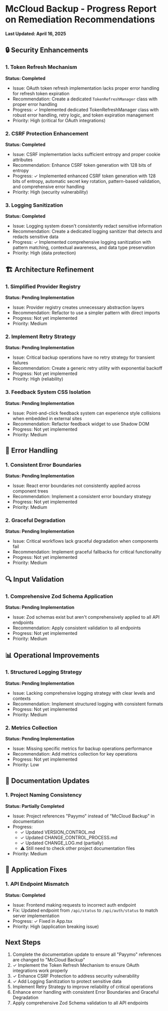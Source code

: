 # McCloud Backup - Progress Report on Remediation Recommendations
**Last Updated: April 16, 2025**

## 🔒 Security Enhancements

### 1. Token Refresh Mechanism
**Status: Completed**
- Issue: OAuth token refresh implementation lacks proper error handling for refresh token expiration
- Recommendation: Create a dedicated `TokenRefreshManager` class with proper error handling
- Progress: ✓ Implemented dedicated TokenRefreshManager class with robust error handling, retry logic, and token expiration management
- Priority: High (critical for OAuth integrations)

### 2. CSRF Protection Enhancement
**Status: Completed**
- Issue: CSRF implementation lacks sufficient entropy and proper cookie attributes
- Recommendation: Enhance CSRF token generation with 128 bits of entropy
- Progress: ✓ Implemented enhanced CSRF token generation with 128 bits of entropy, automatic secret key rotation, pattern-based validation, and comprehensive error handling
- Priority: High (security vulnerability)

### 3. Logging Sanitization
**Status: Completed**
- Issue: Logging system doesn't consistently redact sensitive information
- Recommendation: Create a dedicated logging sanitizer that detects and redacts sensitive data
- Progress: ✓ Implemented comprehensive logging sanitization with pattern matching, contextual awareness, and data type preservation
- Priority: High (data protection)

## 🏗️ Architecture Refinement

### 1. Simplified Provider Registry
**Status: Pending Implementation**
- Issue: Provider registry creates unnecessary abstraction layers
- Recommendation: Refactor to use a simpler pattern with direct imports
- Progress: Not yet implemented
- Priority: Medium

### 2. Implement Retry Strategy
**Status: Pending Implementation**
- Issue: Critical backup operations have no retry strategy for transient failures
- Recommendation: Create a generic retry utility with exponential backoff
- Progress: Not yet implemented
- Priority: High (reliability)

### 3. Feedback System CSS Isolation
**Status: Pending Implementation**
- Issue: Point-and-click feedback system can experience style collisions when embedded in external sites
- Recommendation: Refactor feedback widget to use Shadow DOM
- Progress: Not yet implemented
- Priority: Medium

## 🔄 Error Handling

### 1. Consistent Error Boundaries
**Status: Pending Implementation**
- Issue: React error boundaries not consistently applied across component trees
- Recommendation: Implement a consistent error boundary strategy
- Progress: Not yet implemented
- Priority: Medium

### 2. Graceful Degradation
**Status: Pending Implementation**
- Issue: Critical workflows lack graceful degradation when components fail
- Recommendation: Implement graceful fallbacks for critical functionality
- Progress: Not yet implemented
- Priority: Medium

## 🔍 Input Validation

### 1. Comprehensive Zod Schema Application
**Status: Pending Implementation**
- Issue: Zod schemas exist but aren't comprehensively applied to all API endpoints
- Recommendation: Apply consistent validation to all endpoints
- Progress: Not yet implemented
- Priority: Medium

## 📊 Operational Improvements

### 1. Structured Logging Strategy
**Status: Pending Implementation**
- Issue: Lacking comprehensive logging strategy with clear levels and contexts
- Recommendation: Implement structured logging with consistent formats
- Progress: Not yet implemented
- Priority: Medium

### 2. Metrics Collection
**Status: Pending Implementation**
- Issue: Missing specific metrics for backup operations performance
- Recommendation: Add metrics collection for key operations
- Progress: Not yet implemented
- Priority: Low

## 📝 Documentation Updates

### 1. Project Naming Consistency
**Status: Partially Completed**
- Issue: Project references "Payymo" instead of "McCloud Backup" in documentation
- Progress:
  - ✓ Updated VERSION_CONTROL.md
  - ✓ Updated CHANGE_CONTROL_PROCESS.md
  - ✓ Updated CHANGE_LOG.md (partially)
  - ⚠️ Still need to check other project documentation files
- Priority: Medium

## 🐛 Application Fixes

### 1. API Endpoint Mismatch
**Status: Completed**
- Issue: Frontend making requests to incorrect auth endpoint
- Fix: Updated endpoint from `/api/status` to `/api/auth/status` to match server implementation
- Progress: ✓ Fixed in App.tsx
- Priority: High (application breaking issue)

## Next Steps

1. Complete the documentation update to ensure all "Payymo" references are changed to "McCloud Backup"
2. ✓ Implement the Token Refresh Mechanism to ensure OAuth integrations work properly
3. ✓ Enhance CSRF Protection to address security vulnerability
4. ✓ Add Logging Sanitization to protect sensitive data
5. Implement Retry Strategy to improve reliability of critical operations
6. Enhance error handling with consistent Error Boundaries and Graceful Degradation
7. Apply comprehensive Zod Schema validation to all API endpoints